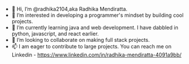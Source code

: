 - 👋 Hi, I’m @radhika2104,aka Radhika Mendiratta.
- 👀 I’m interested in developing a programmer's mindset by building cool projects.
- 🌱 I’m currently learning java and web development. I have dabbled in  python, javascript, and react earlier.
- 💞️ I’m looking to collaborate on making full stack projects. 
- 📫 I am eager to contribute to large projects. You can reach me on Linkedin - https://www.linkedin.com/in/radhika-mendiratta-4091a9bb/

<!---
radhika2104/radhika2104 is a ✨ special ✨ repository because its `README.md` (this file) appears on your GitHub profile.
You can click the Preview link to take a look at your changes.
--->
